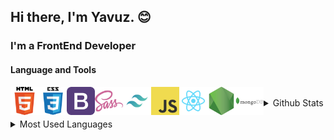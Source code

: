 ##  Hi there, I'm Yavuz. :blush: 

### I'm a FrontEnd Developer

#### Language and Tools

<img align="left" src="https://raw.githubusercontent.com/github/explore/80688e429a7d4ef2fca1e82350fe8e3517d3494d/topics/html/html.png" width="45" height="45">

<img align="left" src="https://raw.githubusercontent.com/github/explore/80688e429a7d4ef2fca1e82350fe8e3517d3494d/topics/css/css.png" width="45" height="45">

<img align="left" src="https://raw.githubusercontent.com/github/explore/80688e429a7d4ef2fca1e82350fe8e3517d3494d/topics/bootstrap/bootstrap.png" width="45" height="45">

<img align="left" src="https://raw.githubusercontent.com/github/explore/80688e429a7d4ef2fca1e82350fe8e3517d3494d/topics/sass/sass.png" width="45" height="45">

<img align="left" src="https://raw.githubusercontent.com/github/explore/80688e429a7d4ef2fca1e82350fe8e3517d3494d/topics/tailwind/tailwind.png" width="45" height="45">

<img align="left" src="https://raw.githubusercontent.com/github/explore/80688e429a7d4ef2fca1e82350fe8e3517d3494d/topics/javascript/javascript.png" width="45" height="45">

<img align="left" src="https://raw.githubusercontent.com/github/explore/80688e429a7d4ef2fca1e82350fe8e3517d3494d/topics/react/react.png" width="45" height="45">

<img align="left" src="https://raw.githubusercontent.com/github/explore/80688e429a7d4ef2fca1e82350fe8e3517d3494d/topics/nodejs/nodejs.png" width="45" height="45">

<img align="left" src="https://raw.githubusercontent.com/github/explore/80688e429a7d4ef2fca1e82350fe8e3517d3494d/topics/mongodb/mongodb.png" width="45" height="45">

<br/>
<details>
<summary>  Github Stats </summary>
<img src="https://github-readme-stats.vercel.app/api?username=YavuzYalcinkaya&theme=dracula">
</details>
<br/>

<details>
<summary> Most Used Languages </summary>
<img src="https://github-readme-stats.vercel.app/api/top-langs/?username=YavuzYalcinkaya&layout=compact">
</details>
